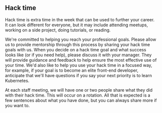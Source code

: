 ## Hack time

Hack time is extra time in the week that can be used to further your career. It can look different for everyone, but it may include attending meetups, working on a side project, doing tutorials, or reading.

We're committed to helping you reach your professional goals.  Please allow us to provide mentorship through this process by sharing your hack time goals with us.  When you decide on a hack time goal and what success looks like (or if you need help), please discuss it with your manager.  They will provide guidance and feedback to help ensure the most effective use of your time.  We'd also like to help you use your hack time in a focused way, for example, if your goal is to become an elite front-end developer, anticipate that we'll have questions if you say your next priority is to learn Kubernetes.

At each staff meeting, we will have one or two people share what they did with their hack time. This will occur on a rotation. All that is expected is a few sentences about what you have done, but you can always share more if you want to.
